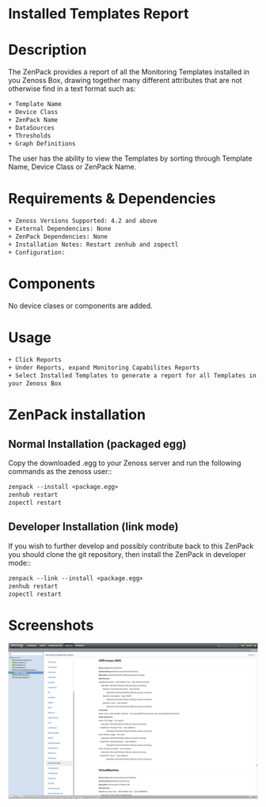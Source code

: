 # Installed Templates Report


Description
===========

The ZenPack provides a report of all the Monitoring Templates installed in you Zenoss Box, drawing together many different attributes that are not otherwise find in a text format such as:

    + Template Name
    + Device Class
    + ZenPack Name
    + DataSources
    + Thresholds
    + Graph Definitions

The user has the ability to view the Templates by sorting through Template Name, Device Class or ZenPack Name.


Requirements & Dependencies
===========================

    + Zenoss Versions Supported: 4.2 and above
    + External Dependencies: None
    + ZenPack Dependencies: None
    + Installation Notes: Restart zenhub and zopectl
    + Configuration:

Components
==========

No device clases or components are added.


Usage
================

    + Click Reports
    + Under Reports, expand Monitoring Capabilites Reports
    + Select Installed Templates to generate a report for all Templates in your Zenoss Box


ZenPack installation
======================

Normal Installation (packaged egg)
----------------------------------
Copy the downloaded .egg to your Zenoss server and run the following commands as the zenoss
user::

    zenpack --install <package.egg>
    zenhub restart
    zopectl restart


Developer Installation (link mode)
----------------------------------
If you wish to further develop and possibly contribute back to this
ZenPack you should clone the git repository, then install the ZenPack in
developer mode::

    zenpack --link --install <package.egg>
    zenhub restart
    zopectl restart



Screenshots
===========
![Alt text](/screenshots/Report_Example.png?raw=true)
